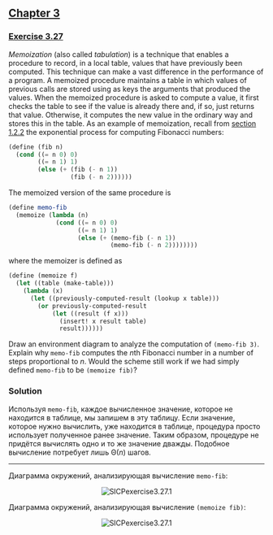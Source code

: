 ## [Chapter 3](../index.md#3-Modularity-Objects-and-State)

### [Exercise 3.27](https://mitpress.mit.edu/sites/default/files/sicp/full-text/book/book-Z-H-22.html#%_thm_3.27)

_Memoization_ (also called _tabulation_) is a technique that enables a procedure to record, in a local table, values that have previously been computed. This technique can make a vast difference in the performance of a program. A memoized procedure maintains a table in which values of previous calls are stored using as keys the arguments that produced the values. When the memoized procedure is asked to compute a value, it first checks the table to see if the value is already there and, if so, just returns that value. Otherwise, it computes the new value in the ordinary way and stores this in the table. As an example of memoization, recall from [section 1.2.2](https://mitpress.mit.edu/sites/default/files/sicp/full-text/book/book-Z-H-11.html#%_sec_1.2.2) the exponential process for computing Fibonacci numbers:

```scheme
(define (fib n)
  (cond ((= n 0) 0)
        ((= n 1) 1)
        (else (+ (fib (- n 1))
                 (fib (- n 2))))))
```

The memoized version of the same procedure is

```scheme
(define memo-fib
  (memoize (lambda (n)
             (cond ((= n 0) 0)
                   ((= n 1) 1)
                   (else (+ (memo-fib (- n 1))
                            (memo-fib (- n 2))))))))
```

where the memoizer is defined as

```scheme
(define (memoize f)
  (let ((table (make-table)))
    (lambda (x)
      (let ((previously-computed-result (lookup x table)))
        (or previously-computed-result
            (let ((result (f x)))
              (insert! x result table)
              result))))))
```

Draw an environment diagram to analyze the computation of `(memo-fib 3)`. Explain why `memo-fib` computes the <i>n</i>th Fibonacci number in a number of steps proportional to _n_. Would the scheme still work if we had simply defined `memo-fib` to be `(memoize fib)`? 

### Solution

Используя `memo-fib`, каждое вычисленное значение, которое не находится в таблице, мы запишем в эту таблицу. Если значение, которое нужно вычислить, уже находится в таблице, процедура просто использует полученное ранее значение. Таким образом, процедуре не придётся вычислять одно и то же значение дважды. Подобное вычисление потребует лишь Θ(_n_) шагов.

---

Диаграмма окружений, анализирующая вычисление `memo-fib`:

<p align="center">
  <img src="https://i.ibb.co/CsJFHqs/SICPexercise3-27-1.png" alt="SICPexercise3.27.1" title="SICPexercise3.27.2">
</p>

Диаграмма окружений, анализирующая вычисление `(memoize fib)`:

<p align="center">
  <img src="https://i.ibb.co/0rwGN2t/SICPexercise3-27-2.png" alt="SICPexercise3.27.1" title="SICPexercise3.27.2">
</p>

